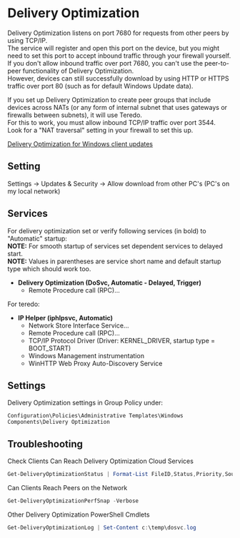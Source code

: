 
# Delivery Optimization

Delivery Optimization listens on port 7680 for requests from other peers by using TCP/IP.\
The service will register and open this port on the device, but you might need to set this port
to accept inbound traffic through your firewall yourself.\
If you don't allow inbound traffic over port 7680, you can't use the peer-to-peer functionality
of Delivery Optimization.\
However, devices can still successfully download by using HTTP or HTTPS traffic over port 80
(such as for default Windows Update data).

If you set up Delivery Optimization to create peer groups that include devices across NATs
(or any form of internal subnet that uses gateways or firewalls between subnets), it will use Teredo.\
For this to work, you must allow inbound TCP/IP traffic over port 3544.\
Look for a "NAT traversal" setting in your firewall to set this up.

[Delivery Optimization for Windows client updates][delivery optimization]

## Setting

Settings -> Updates & Security -> Allow download from other PC's (PC's on my local network)

## Services

For delivery optimization set or verify following services (in bold) to "Automatic" startup:\
**NOTE:** For smooth startup of services set dependent services to delayed start.\
**NOTE:** Values in parentheses are service short name and default startup type which should work too.

- **Delivery Optimization (DoSvc, Automatic - Delayed, Trigger)**
  - Remote Procedure call (RPC)...

For teredo:

- **IP Helper (iphlpsvc, Automatic)**
  - Network Store Interface Service...
  - Remote Procedure call (RPC)...
  - TCP/IP Protocol Driver (Driver: KERNEL_DRIVER, startup type = BOOT_START)
  - Windows Management instrumentation
  - WinHTTP Web Proxy Auto-Discovery Service

## Settings

Delivery Optimization settings in Group Policy under:

`Configuration\Policies\Administrative Templates\Windows Components\Delivery Optimization`

## Troubleshooting

Check Clients Can Reach Delivery Optimization Cloud Services

```powershell
Get-DeliveryOptimizationStatus | Format-List FileID,Status,Priority,SourceURL
```

Can Clients Reach Peers on the Network

```powershell
Get-DeliveryOptimizationPerfSnap -Verbose
```

Other Delivery Optimization PowerShell Cmdlets

```powershell
Get-DeliveryOptimizationLog | Set-Content c:\temp\dosvc.log
```

[delivery optimization]: https://docs.microsoft.com/en-us/windows/deployment/update/waas-delivery-optimization
